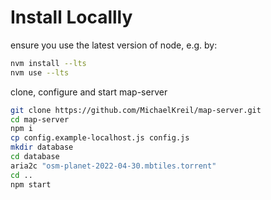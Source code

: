 # Install Locallly

ensure you use the latest version of node, e.g. by:

~~~bash
nvm install --lts
nvm use --lts
~~~

clone, configure and start map-server

~~~bash
git clone https://github.com/MichaelKreil/map-server.git
cd map-server
npm i
cp config.example-localhost.js config.js
mkdir database
cd database
aria2c "osm-planet-2022-04-30.mbtiles.torrent"
cd ..
npm start
~~~
